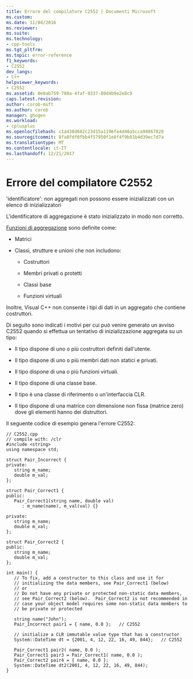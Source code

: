 ```yaml
---
title: Errore del compilatore C2552 | Documenti Microsoft
ms.custom: 
ms.date: 11/04/2016
ms.reviewer: 
ms.suite: 
ms.technology:
- cpp-tools
ms.tgt_pltfrm: 
ms.topic: error-reference
f1_keywords:
- C2552
dev_langs:
- C++
helpviewer_keywords:
- C2552
ms.assetid: 0e0ab759-788a-4faf-9337-80d4b9e2e8c9
caps.latest.revision: 
author: corob-msft
ms.author: corob
manager: ghogen
ms.workload:
- cplusplus
ms.openlocfilehash: c1a438d602c23d15a1196fe4d40a5cca98867828
ms.sourcegitcommit: 8fa8fdf0fbb4f57950f1e8f4f9b81b4d39ec7d7a
ms.translationtype: MT
ms.contentlocale: it-IT
ms.lasthandoff: 12/21/2017
---
```

# <a name="compiler-error-c2552"></a>Errore del compilatore C2552
'identificatore': non aggregati non possono essere inizializzati con un elenco di inizializzatori  
  
 L'identificatore di aggregazione è stato inizializzato in modo non corretto.  
  
 [Funzioni di aggregazione](../../c-language/initializing-aggregate-types.md) sono definite come:  
  
-   Matrici  
  
-   Classi, strutture e unioni che non includono:  
  
    -   Costruttori  
  
    -   Membri privati o protetti  
  
    -   Classi base  
  
    -   Funzioni virtuali  
  
 Inoltre, Visual C++ non consente i tipi di dati in un aggregato che contiene costruttori.  
  
 Di seguito sono indicati i motivi per cui può venire generato un avviso C2552 quando si effettua un tentativo di inizializzazione aggregata su un tipo:  
  
-   Il tipo dispone di uno o più costruttori definiti dall'utente.  
  
-   Il tipo dispone di uno o più membri dati non statici e privati.  
  
-   Il tipo dispone di una o più funzioni virtuali.  
  
-   Il tipo dispone di una classe base.  
  
-   Il tipo è una classe di riferimento o un'interfaccia CLR.  
  
-   Il tipo dispone di una matrice con dimensione non fissa (matrice zero) dove gli elementi hanno dei distruttori.  
  
 Il seguente codice di esempio genera l'errore C2552:  
  
```  
// C2552.cpp  
// compile with: /clr  
#include <string>  
using namespace std;  
  
struct Pair_Incorrect {  
private:  
   string m_name;  
   double m_val;  
};  
  
struct Pair_Correct1 {  
public:  
   Pair_Correct1(string name, double val)  
      : m_name(name), m_val(val) {}  
  
private:  
   string m_name;  
   double m_val;  
};  
  
struct Pair_Correct2 {  
public:  
   string m_name;  
   double m_val;  
};  
  
int main() {  
   // To fix, add a constructor to this class and use it for   
   // initializing the data members, see Pair_Correct1 (below)  
   // or  
   // Do not have any private or protected non-static data members,   
   // see Pair_Correct2 (below).  Pair_Correct2 is not recommended in   
   // case your object model requires some non-static data members to   
   // be private or protected  
  
   string name("John");  
   Pair_Incorrect pair1 = { name, 0.0 };   // C2552  
  
   // initialize a CLR immutable value type that has a constructor  
   System::DateTime dt = {2001, 4, 12, 22, 16, 49, 844};   // C2552   
  
   Pair_Correct1 pair2( name, 0.0 );  
   Pair_Correct1 pair3 = Pair_Correct1( name, 0.0 );  
   Pair_Correct2 pair4 = { name, 0.0 };  
   System::DateTime dt2(2001, 4, 12, 22, 16, 49, 844);  
}  
```